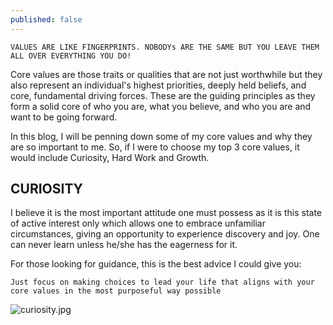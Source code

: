 ```yaml
---
published: false
---
```


	VALUES ARE LIKE FINGERPRINTS. NOBODYs ARE THE SAME BUT YOU LEAVE THEM ALL OVER EVERYTHING YOU DO!
    
Core values are those traits or qualities that are not just worthwhile but they also represent an individual's highest priorities, deeply held beliefs, and core, fundamental driving forces. These are the guiding principles as they form a solid core of who you are, what you believe, and who you are and want to be going forward.

In this blog, I will be penning down some of my core values and why they are so important to me. So, if I were to choose my top 3 core values, it would include Curiosity, Hard Work and Growth.

## CURIOSITY
I believe it is the most important attitude one must possess as it is this state of active interest only which allows one to embrace unfamiliar circumstances, giving an opportunity to experience discovery and joy. One can never learn unless he/she has the eagerness for it. 

For those looking for guidance, this is the best advice I could give you:

	Just focus on making choices to lead your life that aligns with your core values in the most purposeful way possible

![curiosity.jpg]({{site.baseurl}}/_posts/curiosity.jpg)
